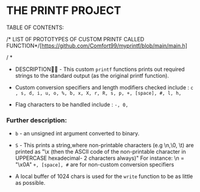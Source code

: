 # THE PRINTF PROJECT

TABLE OF CONTENTS:






/* LIST 0F PROTOTYPES OF CUSTOM PRINTF CALLED FUNCTION*/[https://github.com/Comfort99/myprintf/blob/main/main.h]

/ *
  * DESCRIPTION📝📝 - This custom ```printf``` functions prints out required strings to the standard output (as the original printf function).
  
  *  Custom conversion specifiers and length modifiers checked include : 
  ```c , s, d, i, u, o, %, b, x, X, r, R, s, p, +, [space], #, l, h, ```
  
  *  Flag characters to be handled include : 
  ``` -, 0, ```
### Further description: 
  
  * ``b`` - an unsigned int argument converted to binary.
  
  * ```S``` - This prints a string,where non-printable characters (e.g \n,\0, \t) are printed as "\x (then the ASCII code of the non-printable character in UPPERCASE hexadecimal- 2 characters always)"
  For instance: \n = "\x0A"
  ```+, [space], #``` are for non-custom conversion specifiers
  * A local buffer of 1024 chars is used for the ```write``` function to be as little as possible.


